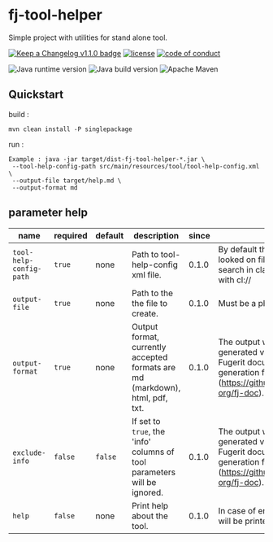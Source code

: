 # fj-tool-helper

Simple project with utilities for stand alone tool.

[![Keep a Changelog v1.1.0 badge](https://img.shields.io/badge/changelog-Keep%20a%20Changelog%20v1.1.0-%23E05735)](https://github.com/fugerit-org/fj-tool-helper/blob/master/CHANGELOG.md) 
[![license](https://img.shields.io/badge/License-Apache%20License%202.0-teal.svg)](https://opensource.org/licenses/Apache-2.0)
[![code of conduct](https://img.shields.io/badge/conduct-Contributor%20Covenant-purple.svg)](https://github.com/fugerit-org/fj-universe/blob/main/CODE_OF_CONDUCT.md)

![Java runtime version](https://img.shields.io/badge/run%20on-java%208+-%23113366.svg?style=for-the-badge&logo=openjdk&logoColor=white)
![Java build version](https://img.shields.io/badge/build%20on-java%2011+-%23ED8B00.svg?style=for-the-badge&logo=openjdk&logoColor=white)
![Apache Maven](https://img.shields.io/badge/Apache%20Maven-3.9.0+-C71A36?style=for-the-badge&logo=Apache%20Maven&logoColor=white)

## Quickstart

build : 

`mvn clean install -P singlepackage`

run : 

``` 
Example : java -jar target/dist-fj-tool-helper-*.jar \
 --tool-help-config-path src/main/resources/tool/tool-help-config.xml \
 --output-file target/help.md \
 --output-format md  
```
 
## **parameter help**  

| **name** | **required** | **default** | **description** | **since** | **info**  |
|---------------|---------------|---------------|---------------|---------------|---------------|
| `tool-help-config-path` | `true` | none | Path to tool-help-config xml file. | 0.1.0 | By default the path will be looked on file system, to search in classpath prefix with cl://  |
| `output-file` | `true` | none | Path to the the file to create. | 0.1.0 | Must be a physical file  |
| `output-format` | `true` | none | Output format, currently accepted formats are md (markdown), html, pdf, txt. | 0.1.0 | The output will be generated via Venus Fugerit document generation framework (https://github.com/fugerit-org/fj-doc).  |
| `exclude-info` | `false` | `false` | If set to `true`, the 'info' columns of tool parameters will be ignored. | 0.1.0 | The output will be generated via Venus Fugerit document generation framework (https://github.com/fugerit-org/fj-doc).  |
| `help` | `false` | none | Print help about the tool. | 0.1.0 | In case of errors the help will be printed too.  |

